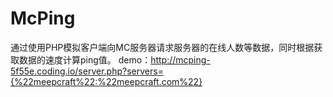 # McPing
通过使用PHP模拟客户端向MC服务器请求服务器的在线人数等数据，同时根据获取数据的速度计算ping值。
demo：http://mcping-5f55e.coding.io/server.php?servers={%22meepcraft%22:%22meepcraft.com%22}
